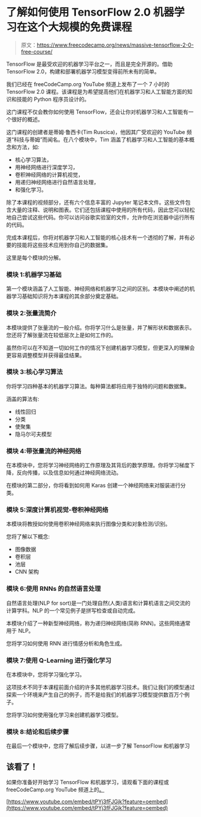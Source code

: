 # 了解如何使用 TensorFlow 2.0 机器学习在这个大规模的免费课程

> 原文：<https://www.freecodecamp.org/news/massive-tensorflow-2-0-free-course/>

TensorFlow 是最受欢迎的机器学习平台之一，而且是完全开源的。借助 TensorFlow 2.0，构建和部署机器学习模型变得前所未有的简单。

我们已经在 freeCodeCamp.org YouTube 频道上发布了一个 7 小时的 TensorFlow 2.0 课程。该课程是为希望提高他们在机器学习和人工智能方面的知识和技能的 Python 程序员设计的。

这门课程不仅会教你如何使用 TensorFlow，还会让你对机器学习和人工智能有一个很好的概述。

这门课程的创建者是蒂姆·鲁西卡(Tim Ruscica)，他因其广受欢迎的 YouTube 频道“科技与蒂姆”而闻名。在八个模块中，Tim 涵盖了机器学习和人工智能的基本概念和方法，如:

*   核心学习算法，
*   用神经网络进行深度学习，
*   卷积神经网络的计算机视觉，
*   用递归神经网络进行自然语言处理，
*   和强化学习。

除了本课程的视频部分，还有六个信息丰富的 Jupyter 笔记本文件。这些文件包含大量的注释、说明和图表。它们还包括课程中使用的所有代码，因此您可以轻松地自己尝试这些代码。你可以访问谷歌实验室的文件，允许你在浏览器中运行所有的代码。

完成本课程后，你将对机器学习和人工智能的核心技术有一个透彻的了解，并有必要的技能将这些技术应用到你自己的数据集。

这里是每个模块的分解。

### 模块 1:机器学习基础

第一个模块涵盖了人工智能、神经网络和机器学习之间的区别。本模块中阐述的机器学习基础知识将为本课程的其余部分奠定基础。

### 模块 2:张量流简介

本模块提供了张量流的一般介绍。你将学习什么是张量，并了解形状和数据表示。您还将了解张量流在较低层次上是如何工作的。

虽然你可以在不知道一切如何工作的情况下创建机器学习模型，但更深入的理解会更容易调整模型并获得最佳结果。

### 模块 3:核心学习算法

你将学习四种基本的机器学习算法。每种算法都将应用于独特的问题和数据集。

涵盖的算法有:

*   线性回归
*   分类
*   使聚集
*   隐马尔可夫模型

### 模块 4:带张量流的神经网络

在本模块中，您将学习神经网络的工作原理及其背后的数学原理。你将学习梯度下降，反向传播，以及信息如何通过神经网络流动。

在模块的第二部分，你将看到如何用 Karas 创建一个神经网络来对服装进行分类。

### 模块 5:深度计算机视觉-卷积神经网络

本模块将教授如何使用卷积神经网络来执行图像分类和对象检测/识别。

您将了解以下概念:

*   图像数据
*   卷积层
*   池层
*   CNN 架构

### 模块 6:使用 RNNs 的自然语言处理

自然语言处理(NLP for sort)是一门处理自然(人类)语言和计算机语言之间交流的计算学科。NLP 的一个常见例子是拼写检查或自动完成。

本模块介绍了一种新型神经网络，称为递归神经网络(简称 RNN)。这些网络通常用于 NLP。

您将学习如何使用 RNN 进行情感分析和角色生成。

### 模块 7:使用 Q-Learning 进行强化学习

在本模块中，您将学习强化学习。

这项技术不同于本课程前面介绍的许多其他机器学习技术。我们让我们的模型通过探索一个环境来产生自己的例子，而不是给我们的机器学习模型提供数百万个例子。

您将学习如何使用强化学习来创建机器学习模型。

### 模块 8:结论和后续步骤

在最后一个模块中，您将了解后续步骤，以进一步了解 TensorFlow 和机器学习

## 该看了！

如果你准备好开始学习 TensorFlow 和机器学习，请观看下面的课程或 freeCodeCamp.org YouTube 频道上的[。](https://www.youtube.com/watch?v=tPYj3fFJGjk)

[https://www.youtube.com/embed/tPYj3fFJGjk?feature=oembed](https://www.youtube.com/embed/tPYj3fFJGjk?feature=oembed)